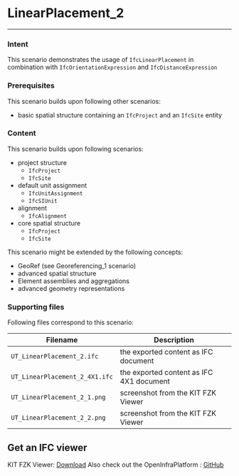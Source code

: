 
# LinearPlacement_2
--- 

### Intent

This scenario demonstrates the usage of `IfcLinearPlacement` in combination with `IfcOrientationExpression` and `IfcDistanceExpression`

### Prerequisites

This scenario builds upon following other scenarios:
- basic spatial structure containing an `IfcProject` and an `IfcSite` entity

### Content

This scenario builds upon following scenarios:
- project structure
  - `IfcProject`
  - `IfcSite`
- default unit assignment
  - `IfcUnitAssignment`
  - `IfcSIUnit`
- alignment
  - `IfcAlignment`
- core spatial structure
  - `IfcProject`
  -  `IfcSite`

This scenario might be extended by the following concepts: 
- GeoRef (see Georeferencing_1 scenario)
- advanced spatial structure
- Element assemblies and aggregations
- advanced geometry representations  


### Supporting files

Following files correspond to this scenario:

| Filename                          | Description                               |
|-----------------------------------|-------------------------------------------|
| `UT_LinearPlacement_2.ifc`        | the exported content as IFC document      |
| `UT_LinearPlacement_2_4X1.ifc`    | the exported content as IFC 4X1 document  |
| `UT_LinearPlacement_2_1.png`      | screenshot from the KIT FZK Viewer        |
| `UT_LinearPlacement_2_2.png`      | screenshot from the KIT FZK Viewer        |


## Get an IFC viewer
 KIT FZK Viewer: [Download](https://www.iai.kit.edu/1302.php) 
 Also check out the OpenInfraPlatform : [GitHub](https://github.com/tumcms/open-infra-platform) 

